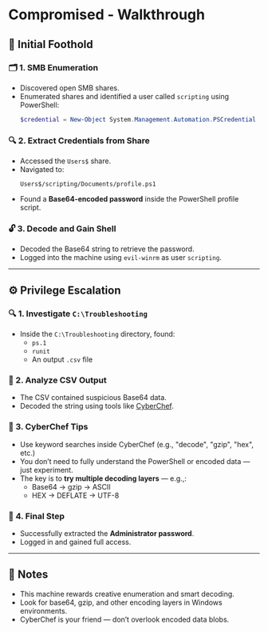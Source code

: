 # Compromised - Walkthrough

## 🧗 Initial Foothold

### 🗂️ 1. SMB Enumeration
- Discovered open SMB shares.
- Enumerated shares and identified a user called `scripting` using PowerShell:
  ```powershell
  $credential = New-Object System.Management.Automation.PSCredential ('scripting', $password)
  ```

### 🔍 2. Extract Credentials from Share
- Accessed the `Users$` share.
- Navigated to:
  ```
  Users$/scripting/Documents/profile.ps1
  ```
- Found a **Base64-encoded password** inside the PowerShell profile script.

### 🔓 3. Decode and Gain Shell
- Decoded the Base64 string to retrieve the password.
- Logged into the machine using `evil-winrm` as user `scripting`.

---

## ⚙️ Privilege Escalation

### 🔍 1. Investigate `C:\Troubleshooting`
- Inside the `C:\Troubleshooting` directory, found:
  - `ps.1`
  - `runit`
  - An output `.csv` file

### 🧪 2. Analyze CSV Output
- The CSV contained suspicious Base64 data.
- Decoded the string using tools like [CyberChef](https://gchq.github.io/CyberChef/).

### 🧠 3. CyberChef Tips
- Use keyword searches inside CyberChef (e.g., "decode", "gzip", "hex", etc.)
- You don’t need to fully understand the PowerShell or encoded data — just experiment.
- The key is to **try multiple decoding layers** — e.g.,:
  - Base64 → gzip → ASCII
  - HEX → DEFLATE → UTF-8

### 🔑 4. Final Step
- Successfully extracted the **Administrator password**.
- Logged in and gained full access.

---

## 🧠 Notes

- This machine rewards creative enumeration and smart decoding.
- Look for base64, gzip, and other encoding layers in Windows environments.
- CyberChef is your friend — don’t overlook encoded data blobs.
